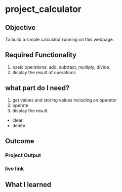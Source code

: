 # project_calculator
## Objective
To build a simple calculator running on this webpage.

## Required Functionality
1. basic operations: add, subtract, multiply, divide.
2. display the result of operations

## what part do I need?
1. get values and storing values including an operator
2. operate
3. display the result.
- clear
- delete
## Outcome
### Project Output

### live link

## What I learned
